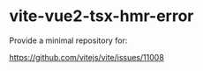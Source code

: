 # vite-vue2-tsx-hmr-error

Provide a minimal repository for:

https://github.com/vitejs/vite/issues/11008
